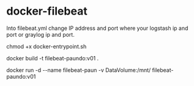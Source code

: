 # docker-filebeat
Into filebeat.yml change IP address and port where your logstash ip and port or graylog ip and port.

chmod +x docker-entrypoint.sh

docker build -t filebeat-paundo:v01 .

docker run -d --name filebeat-paun -v DataVolume:/mnt/ filebeat-paundo:v01
